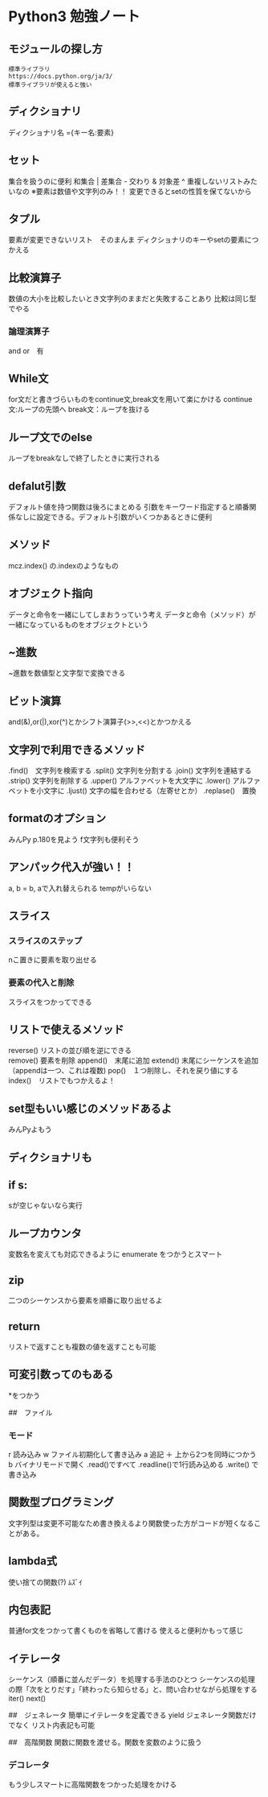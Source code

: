 # Python3 勉強ノート
## モジュールの探し方
    標準ライブラリ
    https://docs.python.org/ja/3/
    標準ライブラリが使えると強い

## ディクショナリ
ディクショナリ名 ={キー名:要素}

## セット
集合を扱うのに便利
和集合 | 差集合 - 交わり & 対象差 ^
重複しないリストみたいなの
※要素は数値や文字列のみ！！
変更できるとsetの性質を保てないから

## タプル
要素が変更できないリスト　そのまんま
ディクショナリのキーやsetの要素につかえる

## 比較演算子
数値の大小を比較したいとき文字列のままだと失敗することあり
比較は同じ型でやる
### 論理演算子
and or　有

## While文
for文だと書きづらいものをcontinue文,break文を用いて楽にかける
continue文:ループの先頭へ
break文：ループを抜ける

## ループ文でのelse
ループをbreakなしで終了したときに実行される

## defalut引数
デフォルト値を持つ関数は後ろにまとめる
引数をキーワード指定すると順番関係なしに設定できる。デフォルト引数がいくつかあるときに便利

## メソッド
mcz.index()
の.indexのようなもの

## オブジェクト指向
データと命令を一緒にしてしまおうっていう考え
データと命令（メソッド）が一緒になっているものをオブジェクトという

## ~進数
~進数を数値型と文字型で変換できる

## ビット演算
and(&),or(|),xor(^)とかシフト演算子(>>,<<)とかつかえる

## 文字列で利用できるメソッド
.find()　文字列を検索する
.split() 文字列を分割する
.join()  文字列を連結する
.strip() 文字列を削除する
.upper() アルファベットを大文字に
.lower() アルファベットを小文字に
.ljust() 文字の幅を合わせる（左寄せとか）
.replase()　置換

## formatのオプション
みんPy p.180を見よう
f文字列も便利そう

## アンパック代入が強い！！
a, b = b, aで入れ替えられる
tempがいらない

## スライス
### スライスのステップ
nこ置きに要素を取り出せる
### 要素の代入と削除
スライスをつかってできる

## リストで使えるメソッド
reverse() リストの並び順を逆にできる    
remove() 要素を削除
append()　末尾に追加
extend() 末尾にシーケンスを追加（appendは一つ、これは複数)
pop()　１つ削除し、それを戻り値にする
index()　リストでもつかえるよ！

## set型もいい感じのメソッドあるよ
みんPyよもう

## ディクショナリも

## if s:
sが空じゃないなら実行

## ループカウンタ
変数名を変えても対応できるように
enumerate をつかうとスマート

## zip 
二つのシーケンスから要素を順番に取り出せるよ

## return
リストで返すことも複数の値を返すことも可能

## 可変引数ってのもある　
*をつかう

##　ファイル
### モード
r 読み込み
w ファイル初期化して書き込み
a 追記
＋ 上から2つを同時につかう
b バイナリモードで開く
.read()ですべて
.readline()で1行読み込める
.write() で書き込み

## 関数型プログラミング
文字列型は変更不可能なため書き換えるより関数使った方がコードが短くなることがある。

## lambda式
使い捨ての関数(?) ﾑｽﾞｲ

## 内包表記
普通for文をつかって書くものを省略して書ける
使えると便利かもって感じ

## イテレータ
シーケンス（順番に並んだデータ）を処理する手法のひとつ
シーケンスの処理の際「次をとりだす」「終わったら知らせる」と、問い合わせながら処理をする
iter()    next()

##　ジェネレータ
簡単にイテレータを定義できる
yield
ジェネレータ関数だけでなく
リスト内表記も可能

##　高階関数
関数に関数を渡せる。関数を変数のように扱う
### デコレータ
もう少しスマートに高階関数をつかった処理をかける